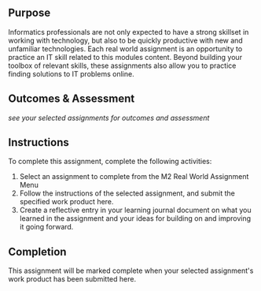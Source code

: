 ## Purpose
Informatics professionals are not only expected to have a strong skillset in working with technology, but also to be quickly productive with new and unfamiliar technologies. Each real world assignment is an opportunity to practice an IT skill related to this modules content. Beyond building your toolbox of relevant skills, these assignments also allow you to practice finding solutions to IT problems online.

## Outcomes & Assessment

_see your selected assignments for outcomes and assessment_

## Instructions

To complete this assignment, complete the following activities:

1. Select an assignment to complete from the M2 Real World Assignment Menu
2. Follow the instructions of the selected assignment, and submit the specified work product here.
3. Create a reflective entry in your learning journal document on what you learned in the assignment and your ideas for building on and improving it going forward.

## Completion

This assignment will be marked complete when your selected assignment's work product has been submitted here.
